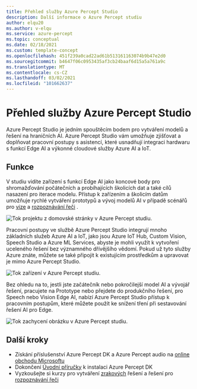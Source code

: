 ```yaml
---
title: Přehled služby Azure Percept Studio
description: Další informace o Azure Percept studiu
author: elqu20
ms.author: v-elqu
ms.service: azure-percept
ms.topic: conceptual
ms.date: 02/18/2021
ms.custom: template-concept
ms.openlocfilehash: 451f239a0cad22ad61b513161163074b9b47e2d0
ms.sourcegitcommit: b4647f06c0953435af3cb24baaf6d15a5a761a9c
ms.translationtype: MT
ms.contentlocale: cs-CZ
ms.lasthandoff: 03/02/2021
ms.locfileid: "101662637"
---
```

# <a name="azure-percept-studio-overview"></a>Přehled služby Azure Percept Studio

Azure Percept Studio je jedním spouštěcím bodem pro vytváření modelů a řešení na hraničních AI. Azure Percept Studio vám umožňuje zjišťovat a doplňovat pracovní postupy s asistencí, které usnadňují integraci hardwaru s funkcí Edge AI a výkonné cloudové služby Azure AI a IoT.

## <a name="features"></a>Funkce

V studiu vidíte zařízení s funkcí Edge AI jako koncové body pro shromažďování počátečních a probíhajících školicích dat a také cílů nasazení pro iterace modelu. Přístup k zařízením a školicím datům umožňuje rychlé vytváření prototypů a vývoj modelů AI v případě scénářů pro [vize](./tutorial-nocode-vision.md) a [rozpoznávání řeči](./tutorial-no-code-speech.md) .

![Tok projektu z domovské stránky v Azure Percept studiu.](./media/overview-azure-percept-studio/percept-studio-flow.png)

Pracovní postupy ve službě Azure Percept Studio integrují mnoho základních služeb Azure AI a IoT, jako jsou Azure IoT Hub, Custom Vision, Speech Studio a Azure ML Services, abyste je mohli využít k vytvoření uceleného řešení bez významného dřívějšího vědomí. Pokud už tyto služby Azure znáte, můžete se také připojit k existujícím prostředkům a upravovat je mimo Azure Percept Studio.

![Tok zařízení v Azure Percept studiu.](./media/overview-azure-percept-studio/device-flow.png)

Bez ohledu na to, jestli jste začátečník nebo pokročilejší model AI a vývojář řešení, pracujete na Prototype nebo přejdete do produkčního řešení, pro Speech nebo Vision Edge AI, nabízí Azure Percept Studio přístup k pracovním postupům, které můžete použít ke snížení tření při sestavování řešení AI pro Edge.

![Tok zachycení obrázku v Azure Percept studiu.](./media/overview-azure-percept-studio/image-flow.png)

## <a name="next-steps"></a>Další kroky

<!-- [here](https://go.microsoft.com/fwlink/?linkid=2135819). -->

- Získání příslušenství Azure Percept DK a Azure Percept audio na [online obchodu Microsoftu](https://go.microsoft.com/fwlink/p/?LinkId=2155270)
- Dokončení [Úvodní příručky](./quickstart-percept-dk-set-up.md) k instalaci Azure Percept DK
- Vyzkoušejte si kurzy pro vytváření [zrakových](./tutorial-nocode-vision.md) řešení a řešení pro [rozpoznávání řeči](./tutorial-no-code-speech.md)